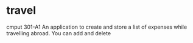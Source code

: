 # travel
cmput 301-A1
An application to create and store a list of expenses while travelling abroad. You can add and delete 
